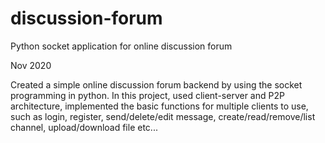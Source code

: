 # discussion-forum

Python socket application for online discussion forum

Nov 2020

Created a simple online discussion forum backend by using the socket programming in python. In this project, used client-server and P2P architecture, implemented the basic functions for multiple clients to use, such as login, register, send/delete/edit message, create/read/remove/list channel, upload/download file etc... 
